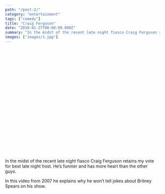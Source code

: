 ```yaml
---
path: "/post-2/"
category: "entertainment"
tags: ["comedy"]
title: "Craig Ferguson"
date: "2010-01-27T00:00:00.000Z"
summary: "In the midst of the recent late night fiasco Craig Ferguson retains my vote for..."
images: ["images/1.jpg"]
---
```


<object height="344" width="425"><param name="movie" value="http://www.youtube.com/v/7bbaRyDLMvA&hl=en_US&fs=1&"></param>
<param name="allowFullScreen" value="true"></param>
<param name="allowscriptaccess" value="always"></param>
<embed src="http://www.youtube.com/v/7bbaRyDLMvA&hl=en_US&fs=1&" type="application/x-shockwave-flash" allowscriptaccess="always" allowfullscreen="true" width="425" height="344"></embed></object>

In the midst of the recent late night fiasco Craig Ferguson retains my vote for best late night host.  He’s funnier and has more heart than the other guys.

In this video from 2007 he explains why he won’t tell jokes about Britney Spears on his show.